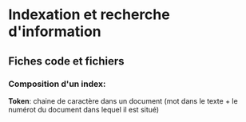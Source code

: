 # Indexation et recherche d'information

## Fiches code et fichiers

### Composition d'un index:

__Token__: chaine de caractère dans un document (mot dans le texte + le numérot du document dans lequel il est situé)

